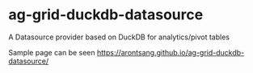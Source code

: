 # ag-grid-duckdb-datasource
A Datasource provider based on DuckDB for analytics/pivot tables

Sample page can be seen https://arontsang.github.io/ag-grid-duckdb-datasource/